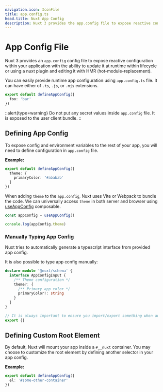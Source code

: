```yaml
---
navigation.icon: IconFile
title: app.config.ts
head.title: Nuxt App Config
description: Nuxt 3 provides the app.config file to expose reactive configuration within your application.
---
```


# App Config File

Nuxt 3 provides an `app.config` config file to expose reactive configuration within your application with the ability to update it at runtime within lifecycle or using a nuxt plugin and editing it with HMR (hot-module-replacement).

You can easily provide runtime app configuration using `app.config.ts` file. It can have either of `.ts`, `.js`, or `.mjs` extensions.

```ts [app.config.ts]
export default defineAppConfig({
  foo: 'bar'
})
```

::alert{type=warning}
Do not put any secret values inside `app.config` file. It is exposed to the user client bundle.
::

## Defining App Config

To expose config and environment variables to the rest of your app, you will need to define configuration in `app.config` file.

**Example:**

```ts [app.config.ts]
export default defineAppConfig({
  theme: {
    primaryColor: '#ababab'
  }
})
```

When adding `theme` to the `app.config`, Nuxt uses Vite or Webpack to bundle the code. We can universally access `theme` in both server and browser using [useAppConfig](/api/composables/use-app-config) composable.

```js
const appConfig = useAppConfig()

console.log(appConfig.theme)
```


<!-- TODO: Document module author for extension -->

### Manually Typing App Config

Nuxt tries to automatically generate a typescript interface from provided app config.

It is also possible to type app config manually:

```ts [index.d.ts]
declare module '@nuxt/schema' {
  interface AppConfigInput {
    /** Theme configuration */
    theme?: {
      /** Primary app color */
      primaryColor?: string
    }
  }
}

// It is always important to ensure you import/export something when augmenting a type
export {}
```

## Defining Custom Root Element

By default, Nuxt will mount your app inside a `#__nuxt` container. You may choose to customize the root element by defining another selector in your app config.

**Example:**

```ts [app.config.ts]
export default defineAppConfig({
  el: '#some-other-container'
})
```
